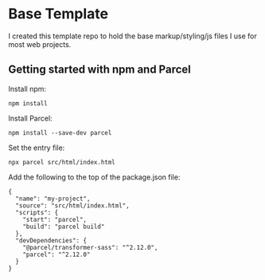 # Base Template

I created this template repo to hold the base markup/styling/js files I use for most web projects.

## Getting started with npm and Parcel

Install npm:

`npm install`

Install Parcel:

`npm install --save-dev parcel`

Set the entry file:

`npx parcel src/html/index.html`

Add the following to the top of the package.json file:

```
{
  "name": "my-project",
  "source": "src/html/index.html",
  "scripts": {
    "start": "parcel",
    "build": "parcel build"
  },
  "devDependencies": {
    "@parcel/transformer-sass": "^2.12.0",
    "parcel": "^2.12.0"
  }
}
```
